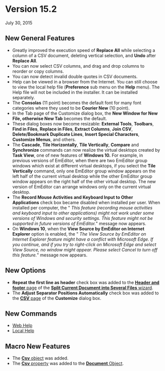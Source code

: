 # Version 15.2

July 30, 2015

## New General Features

- Greatly improved the execution speed of **Replace All** while selecting a column of a CSV document, deleting vertical selection, and **Undo** after **Replace All**.
- You can now select CSV columns, and drag and drop columns to reorder or copy columns.
- You can now detect invalid double quotes in CSV documents.
- Help can be viewed in a browser from the Internet. You can still choose to view the local help file (**Preference** sub menu on the **Help** menu). The Help file will not be included in the installer. It can be installed separately.
- The **Consolas** (11 point) becomes the default font for many font categories where they used to be **Courier New** (10 point).
- In the Tab page of the Customize dialog box, the **New Window for New File, otherwise New Tab** becomes the default.
- These dialog boxes now become resizable: **External Tools**, **Toolbars**, **Find in Files**, **Replace in Files**, **Extract Columns**, **Join CSV**, **Delete/Bookmark Duplicate Lines**, **Insert Special Characters**, **Customize Menus**, and others.
- The **Cascade**, **Tile Horizontally**, **Tile Vertically**, **Compare** and **Synchronize** commands can now realize the virtual desktops created by **Task View**, one of new features of **Windows 10.** For example, in previous versions of EmEditor, when there are two EmEditor group windows which exist at different virtual desktops, if you select the **Tile Vertically** command, only one EmEditor group window appears on the left half of the current virtual desktop while the other EmEditor group window appears on the right half of the other virtual desktop. The new version of EmEditor can arrange windows only on the current virtual desktop.
- The **Record Mouse Activities and Keyboard Input to Other Applications** check box became disabled when installed per user. When installed per computer, the " _This feature (recording mouse activities and keyboard input to other applications) might not work under some versions of Windows and security settings. This feature might not be supported in future versions of EmEditor._" message now appears.
- On **Windows 10**, when the **View Source by EmEditor on Internet Explorer** option is enabled, the " _The View Source by EmEditor on Internet Explorer feature might have a conflict with Microsoft Edge. If you continue, and if you try to right-click on Microsoft Edge and select View Source, no window might appear. Please select Cancel to turn off this feature._" message now appears.

## New Options

- **Repeat the first line as header** check box was added to the [**Header and footer** page](../dlg/split_to_files/split_header) of the [**Split Current Document into Several Files** wizard](../dlg/split_to_files/index).
- The **Adjust Separator Positions Automatically** check box was added to the [**CSV** page](../dlg/customize/csv/index) of the **Customize** dialog box.

## New Commands

- [Web Help](../cmd/help/help_internet)
- [Local Help](../cmd/help/help_local)

## Macro New Features

- The [**Csv** object](../macro/csv/index) was added.
- The [**Csv** property](../macro/document/csv) was added to the [**Document** Object](../macro/document/index).
